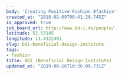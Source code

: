 ```yaml
---
body: 'Creating Positive Fashion #fashion'
created_at: "2018-02-09T06:41:20.745Z"
is_approved: true
job_board_url: http://www.bd-i.de/people/
latitude: 52.53145
longitude: 13.4322401
slug: bdi-beneficial-design-institute
tags:
- fashion
title: BDI (Beneficial Design Institute)
updated_at: "2019-06-16T10:36:09.731Z"
---
```

